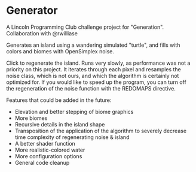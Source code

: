 # Generator

A Lincoln Programming Club challenge project for "Generation". Collaboration with @rwilliase

Generates an island using a wandering simulated "turtle", and fills with colors and biomes with OpenSimplex noise.

Click to regenerate the island. Runs very slowly, as performance was not a priority on this project. It iterates through each pixel and resamples the noise class, which is not ours, and which the algorithm is certainly not optimized for.
If you would like to speed up the program, you can turn off the regeneration of the noise function with the REDOMAPS directive.

Features that could be added in the future:
* Elevation and better stepping of biome graphics
* More biomes
* Recursive details in the island shape
* Transposition of the application of the algorithm to severely decrease time complexity of regenerating noise & island
* A better shader function
* More realistic-colored water
* More configuration options
* General code cleanup
